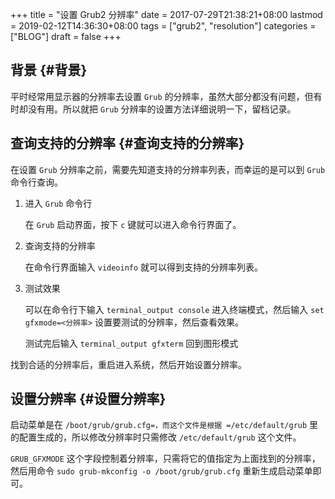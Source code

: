 +++
title = "设置 Grub2 分辨率"
date = 2017-07-29T21:38:21+08:00
lastmod = 2019-02-12T14:36:30+08:00
tags = ["grub2", "resolution"]
categories = ["BLOG"]
draft = false
+++

## 背景 {#背景}

平时经常用显示器的分辨率去设置 `Grub` 的分辨率，虽然大部分都没有问题，但有时却没有用。所以就把 `Grub` 分辨率的设置方法详细说明一下，留档记录。


## 查询支持的分辨率 {#查询支持的分辨率}

在设置 `Grub` 分辨率之前，需要先知道支持的分辨率列表，而幸运的是可以到 `Grub` 命令行查询。

<!--more-->

1.  进入 `Grub` 命令行

    在 `Grub` 启动界面，按下 `c` 键就可以进入命令行界面了。

2.  查询支持的分辨率

    在命令行界面输入 `videoinfo` 就可以得到支持的分辨率列表。

3.  测试效果

    可以在命令行下输入 `terminal_output console` 进入终端模式，然后输入 `set gfxmode=<分辨率>` 设置要测试的分辨率，然后查看效果。

    测试完后输入 `terminal_output gfxterm` 回到图形模式

找到合适的分辨率后，重启进入系统，然后开始设置分辨率。


## 设置分辨率 {#设置分辨率}

启动菜单是在 `/boot/grub/grub.cfg=，而这个文件是根据 =/etc/default/grub` 里的配置生成的，所以修改分辨率时只需修改 `/etc/default/grub` 这个文件。

`GRUB_GFXMODE` 这个字段控制着分辨率，只需将它的值指定为上面找到的分辨率，然后用命令 `sudo grub-mkconfig -o /boot/grub/grub.cfg` 重新生成启动菜单即可。
